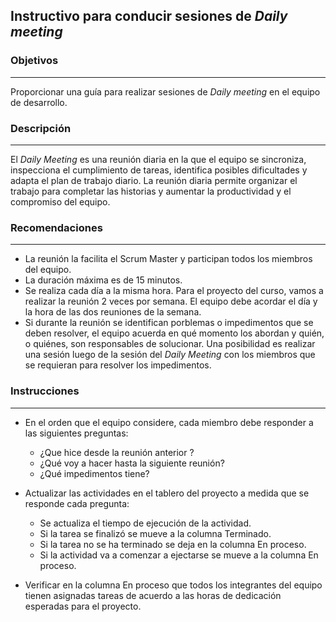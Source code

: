 ## Instructivo para conducir sesiones de *Daily meeting*

### Objetivos
---
Proporcionar una guía para realizar sesiones de *Daily meeting* en el equipo de desarrollo.

### Descripción 
---
El *Daily Meeting* es una reunión diaria en la que el equipo se sincroniza, inspecciona el cumplimiento de tareas, identifica posibles dificultades y adapta el plan de trabajo diario. La reunión diaria permite organizar el trabajo para completar las historias y aumentar la productividad y el compromiso del equipo. 

### Recomendaciones
---
* La reunión la facilita el Scrum Master y participan todos los miembros del equipo.
* La duración máxima es de 15 minutos.
* Se realiza cada día a la misma hora. Para el proyecto del curso, vamos a realizar la reunión 2 veces por semana. El equipo debe acordar el día y la hora de las dos reuniones de la semana. 
* Si durante la reunión se identifican porblemas o impedimentos que se deben resolver, el equipo acuerda en qué momento los abordan y quién, o quiénes, son responsables de solucionar. Una posibilidad es realizar una sesión luego de la sesión del *Daily Meeting* con los miembros que se requieran para resolver los impedimentos.

### Instrucciones
---
* En el orden que el equipo considere, cada miembro debe responder a las siguientes preguntas:
  * ¿Que hice desde la reunión anterior ? 
  * ¿Qué voy a hacer hasta la siguiente reunión?
  * ¿Qué impedimentos tiene?
 
* Actualizar las actividades en el tablero del proyecto a medida que se responde cada pregunta: 
  *  Se actualiza el tiempo de ejecución de la actividad.
  *  Si la tarea se finalizó se mueve a la columna Terminado.
  *  Si la tarea no se ha terminado se deja en la columna En proceso.
  *  Si la actividad va a comenzar a ejectarse se mueve a la columna En proceso.

* Verificar en la columna En proceso que todos los integrantes del equipo tienen asignadas tareas de acuerdo a las horas de dedicación esperadas para el proyecto.

